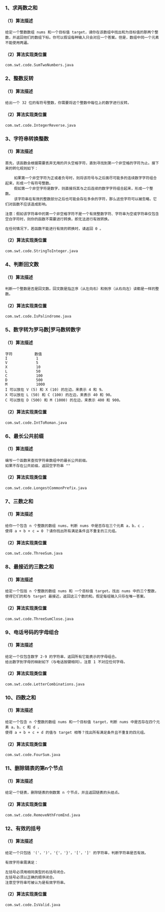 ### 1、求两数之和

#### 	（1）算法描述

```
给定一个整数数组 nums 和一个目标值 target，请你在该数组中找出和为目标值的那两个整数，并返回他们的数组下标。你可以假设每种输入只会对应一个答案。但是，数组中同一个元素不能使用两遍。
```

#### 	（2）算法实现类位置

```
com.swt.code.SumTwoNumbers.java
```

### 2、整数反转

#### （1）算法描述

```
给出一个 32 位的有符号整数，你需要将这个整数中每位上的数字进行反转。
```

#### （2）算法实现类位置

```
com.swt.code.IntegerReverse.java
```

### 3、字符串转换整数

#### （1）算法描述

```
首先，该函数会根据需要丢弃无用的开头空格字符，直到寻找到第一个非空格的字符为止。接下来的转化规则如下：

    如果第一个非空字符为正或者负号时，则将该符号与之后面尽可能多的连续数字字符组合起来，形成一个有符号整数。
    假如第一个非空字符是数字，则直接将其与之后连续的数字字符组合起来，形成一个整数。
    该字符串在有效的整数部分之后也可能会存在多余的字符，那么这些字符可以被忽略，它们对函数不应该造成影响。

注意：假如该字符串中的第一个非空格字符不是一个有效整数字符、字符串为空或字符串仅包含空白字符时，则你的函数不需要进行转换，即无法进行有效转换。

在任何情况下，若函数不能进行有效的转换时，请返回 0 。
```

#### （2）算法实现类位置

```
com.swt.code.StringToInteger.java
```

### 4、判断回文数

#### （1）算法描述

```
判断一个整数是否是回文数。回文数是指正序（从左向右）和倒序（从右向左）读都是一样的整数。
```

#### （2）算法实现类位置

```
com.swt.code.IsPalindrome.java
```

### 5、数字转为罗马数|罗马数转数字

#### （1）算法描述

```
字符          数值
I             1
V             5
X             10
L             50
C             100
D             500
M             1000
I 可以放在 V (5) 和 X (10) 的左边，来表示 4 和 9。
X 可以放在 L (50) 和 C (100) 的左边，来表示 40 和 90。 
C 可以放在 D (500) 和 M (1000) 的左边，来表示 400 和 900。
```

#### （2）算法实现类位置

```
com.swt.code.IntToRoman.java
```

### 6、最长公共前缀

#### （1）算法描述

```
编写一个函数来查找字符串数组中的最长公共前缀。
如果不存在公共前缀，返回空字符串 ""
```

#### （2）算法实现类位置

```
com.swt.code.LongestCommonPrefix.java
```

### 7、三数之和

#### （1）算法描述

```
给你一个包含 n 个整数的数组 nums，判断 nums 中是否存在三个元素 a，b，c ，
使得 a + b + c = 0 ？请你找出所有满足条件且不重复的三元组。
```

#### （2）算法实现类位置

```
com.swt.code.ThreeSum.java
```

### 8、最接近的三数之和

#### （1）算法描述

```
给定一个包括 n 个整数的数组 nums 和 一个目标值 target。找出 nums 中的三个整数，
使得它们的和与 target 最接近。返回这三个数的和。假定每组输入只存在唯一答案。
```

#### （2）算法实现类位置

```
com.swt.code.ThreeSumClose.java
```

### 9、电话号码的字母组合

#### （1）算法描述

```
给定一个仅包含数字 2-9 的字符串，返回所有它能表示的字母组合。
给出数字到字母的映射如下（与电话按键相同）。注意 1 不对应任何字母。
```

#### （2）算法实现类位置

```
com.swt.code.LetterCombinations.java
```

### 10、四数之和

#### （1）算法描述

```
给定一个包含 n 个整数的数组 nums 和一个目标值 target，判断 nums 中是否存在四个元素 a，b，c 和 d ，
使得 a + b + c + d 的值与 target 相等？找出所有满足条件且不重复的四元组。
```

#### （2）算法实现类位置

```
com.swt.code.FourSum.java
```

### 11、删除链表的第n个节点

#### （1）算法描述

```
给定一个链表，删除链表的倒数第 n 个节点，并且返回链表的头结点。
```

#### （2）算法实现类位置

```
com.swt.code.RemoveNthFromEnd.java
```

### 12、有效的括号

#### （1）算法描述

```
给定一个只包括 '('，')'，'{'，'}'，'['，']' 的字符串，判断字符串是否有效。

有效字符串需满足：

左括号必须用相同类型的右括号闭合。
左括号必须以正确的顺序闭合。
注意空字符串可被认为是有效字符串。
```

#### （2）算法实现类位置

```
com.swt.code.IsValid.java
```